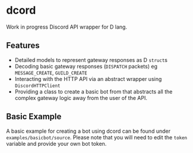 # dcord
Work in progress Discord API wrapper for D lang.

## Features
- Detailed models to represent gateway responses as D `struct`s
- Decoding basic gateway responses (`DISPATCH` packets) eg `MESSAGE_CREATE`, `GUILD_CREATE`
- Interacting with the HTTP API via an abstract wrapper using `DiscordHTTPClient`
- Providing a class to create a basic bot from that abstracts
  all the complex gateway logic away from the user of the API.

## Basic Example
A basic example for creating a bot using dcord can be found under `examples/basicbot/source`. Please note that you will need to edit
the `token` variable and provide your own bot token.
